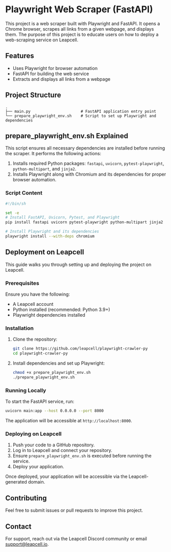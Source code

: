 # Playwright Web Scraper (FastAPI)

This project is a web scraper built with Playwright and FastAPI. It opens a Chrome browser, scrapes all links from a given webpage, and displays them. The purpose of this project is to educate users on how to deploy a web-scraping service on Leapcell.

## Features

- Uses Playwright for browser automation
- FastAPI for building the web service
- Extracts and displays all links from a webpage

## Project Structure

```
.
├── main.py                      # FastAPI application entry point
└── prepare_playwright_env.sh    # Script to set up Playwright and dependencies
```

## prepare_playwright_env.sh Explained

This script ensures all necessary dependencies are installed before running the scraper. It performs the following actions:

1. Installs required Python packages: `fastapi`, `uvicorn`, `pytest-playwright`, `python-multipart`, and `jinja2`.
2. Installs Playwright along with Chromium and its dependencies for proper browser automation.

### Script Content

```sh
#!/bin/sh

set -e
# Install FastAPI, Uvicorn, Pytest, and Playwright
pip install fastapi uvicorn pytest-playwright python-multipart jinja2

# Install Playwright and its dependencies
playwright install --with-deps chromium
```

## Deployment on Leapcell

This guide walks you through setting up and deploying the project on Leapcell.

### Prerequisites

Ensure you have the following:

- A Leapcell account
- Python installed (recommended: Python 3.9+)
- Playwright dependencies installed

### Installation

1. Clone the repository:
   ```bash
   git clone https://github.com/leapcell/playwright-crawler-py
   cd playwright-crawler-py
   ```
2. Install dependencies and set up Playwright:
   ```bash
   chmod +x prepare_playwright_env.sh
   ./prepare_playwright_env.sh
   ```

### Running Locally

To start the FastAPI service, run:

```bash
uvicorn main:app --host 0.0.0.0 --port 8000
```

The application will be accessible at `http://localhost:8000`.

### Deploying on Leapcell

1. Push your code to a GitHub repository.
2. Log in to Leapcell and connect your repository.
3. Ensure `prepare_playwright_env.sh` is executed before running the service.
4. Deploy your application.

Once deployed, your application will be accessible via the Leapcell-generated domain.

## Contributing

Feel free to submit issues or pull requests to improve this project.

## Contact

For support, reach out via the Leapcell Discord community or email support@leapcell.io.
